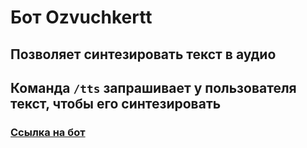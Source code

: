 # Бот Ozvuchkertt

## Позволяет синтезировать текст в аудио

## Команда `/tts` запрашивает у пользователя текст, чтобы его синтезировать

### [Cсылка на бот](https://t.me/Ozvuchkertt_bot)